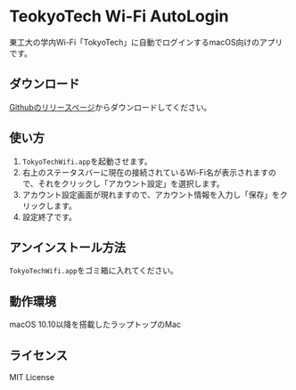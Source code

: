 # TeokyoTech Wi-Fi AutoLogin
東工大の学内Wi-Fi「TokyoTech」に自動でログインするmacOS向けのアプリです。

## ダウンロード
[Githubのリリースページ](https://github.com/nanashiki/TokyoTechWifiLogin/releases)からダウンロードしてください。
## 使い方
1. `TokyoTechWifi.app`を起動させます。
2. 右上のステータスバーに現在の接続されているWi-Fi名が表示されますので、それをクリックし「アカウント設定」を選択します。
3. アカウント設定画面が現れますので、アカウント情報を入力し「保存」をクリックします。
4. 設定終了です。

## アンインストール方法
`TokyoTechWifi.app`をゴミ箱に入れてください。

## 動作環境
macOS 10.10以降を搭載したラップトップのMac

## ライセンス
MIT License
